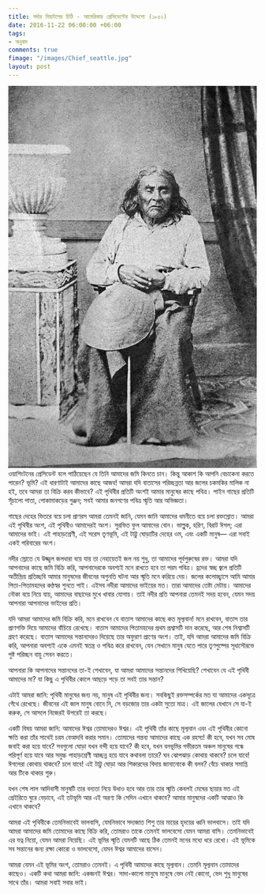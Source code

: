 ```yaml
---
title: সর্দার সিয়াটলের চিঠি - আমেরিকার প্রেসিডেন্টের উদ্দেশ্যে (১৮৫২)
date: 2016-11-22 06:00:00 +06:00
tags:
- অনুবাদ
comments: true
fimage: "/images/Chief_seattle.jpg"
layout: post
---
```


<a href="/images/Chief_seattle.jpg" data-toggle="lightbox" data-title="সর্দার সিয়াটল"><img class="thumbnail img-fluid" src="/images/Chief_seattle.jpg" alt="সর্দার সিয়াটল"/></a>ওয়াশিংটনের প্রেসিডেন্ট বলে পাঠিয়েছেন যে তিনি আমাদের জমি কিনতে চান। কিন্তু আকাশ কি আপনি বেচাকেনা করতে পারেন? ভূমি? এই ধারণাটাই আমাদের কাছে আজব! আমরা যদি বাতাসের পরিচ্ছন্নতা আর জলের চকমকির মালিক না হই, তবে আমরা তা বিক্রি করব কীভাবে? এই পৃথিবীর প্রতিটি অংশই আমার মানুষের কাছে পবিত্র। পাইন গাছের প্রতিটি সূঁচালো পাতা, পোকামাকড়ের গুঞ্জন; সবই আমার জনগণের পবিত্র স্মৃতি আর অভিজ্ঞতা।

গাছের দেহের ভিতরে বয়ে চলা প্রাণরস আমরা তেমনই জানি, যেমন জানি আমাদের ধমনীতে বয়ে চলা রক্তস্রোত। আমরা এই পৃথিবীর অংশ, এই পৃথিবীও আমাদেরই অংশ। সুরভিত ফুল আমাদের বোন। ভাল্লুক, হরিণ, বিরাট ঈগল; এরা আমাদের ভাই। এই পাহাড়শ্রেণী, এই সরেস তৃণভূমি, এই টাট্টু ঘোড়াটির দেহের ওম,  এবং একটি মানুষ— এরা সবাই একই পরিবারের অংশ।

নদীর স্রোতে যে উজ্জ্বল জলধারা বয়ে যায় তা নেহায়েতই জল নয় শুধু, তা আমাদের পূর্বপুরুষের রক্ত। আমরা যদি আপনাদের কাছে জমি বিক্রি করি, আপনাদেরকে অবশ্যই মনে রাখতে হবে তা পরম পবিত্র। হ্রদের স্বচ্ছ জ্বলে প্রতিটি অতীন্দ্রিয় প্রতিচ্ছবি আমার মানুষদের জীবনের অগুনতি ঘটনা আর স্মৃতি মনে করিয়ে দেয়। জলের কলোচ্ছ্বাসে আমি আমার পিতা-পিতামহদের কণ্ঠস্বর শুনতে পাই। এইসব নদীরা আমাদের ভাইয়ের মত। তারা আমাদের তেষ্টা মেটায়। আমাদের নৌকা বয়ে নিয়ে যায়, আমাদের বাছাদের মুখে খাবার যোগায়। তাই নদীর প্রতি আপনারা তেমনই সদয় হবেন, যেমন সদয় আপনারা আপনাদের ভাইদের প্রতি।

যদি আমরা আমাদের জমি বিক্রি করি, মনে রাখবেন যে বাতাস আমাদের কাছে কত মূল্যবান! মনে রাখবেন, বাতাস তার প্রাণশক্তি দিয়ে আমাদের বাঁচিয়ে রেখেছে। বাতাস আমাদের পিতামহদের প্রথম প্রশ্বাসটি দান করেছে, আর শেষ নিশ্বাসটি গ্রহণ করেছে। বাতাস আমাদের সন্তানদেরও দিয়েছে তার অফুরাণ প্রাণের অংশ। তাই, যদি আমরা আমাদের জমি বিক্রি করি, আপনারা অবশ্যই একে এমনই স্বতন্ত্র ও পবিত্র করে রাখবেন, যেন সেখানে মানুষ যেতে পারে তৃণপুষ্পের সূধাসৌরভে পুষ্ট পরিচ্ছন বায়ু সেবন করতে।

আপনারা কি আপনাদের সন্তানদের তা-ই শেখাবেন, যা আমরা আমাদের সন্তানদের শিখিয়েছি? শেখাবেন যে এই পৃথিবী আমাদের মা? যা কিছু এ পৃথিবীর কোলে আছড়ে পড়ে তা সবই তার সন্তান?

এটাই আমরা জানি: পৃথিবী মানুষের জন্য নয়, মানুষ এই পৃথিবীর জন্য। সবকিছুই রক্তসম্পর্কের মত যা আমাদের একসূত্রে গেঁথে রেখেছে। জীবনের এই জাল মানুষ বোনে নি, সে বড়জোর তার একটা সুতো মাত্র। এই জালের যেখানে সে যা-ই করুক, সে আসলে নিজেরই উপরেই তা করছে।

একটি বিষয় আমরা জানি: আমাদের ঈশ্বর তোমাদেরও ঈশ্বর। এই পৃথিবী তাঁর কাছে মূল্যবান এবং এই পৃথিবীর কোনো ক্ষতি করা তাঁর সাথেই চরম বেআদবি করার সমান। তোমাদের গন্তব্য আমাদের কাছে এক রহস্য! কী হবে, যখন সব মোষ জবাই করা হয়ে যাবে? সবগুলো ঘোড়া যখন বন্দী হয়ে যাবে? কী হবে, যখন বনভূমির গভীরতম অঞ্চল মানুষের গন্ধে পরিপূর্ণ হয়ে যাবে আর সমুচ্চ পাহাড়শ্রেণী আচ্ছন্ন হয়ে যাবে কথাবলা তারে? ঘন ঝোপঝাড় কোথায় থাকবে? চলে যাবে! ঈগলেরা কোথায় থাকবে? চলে যাবে! এই টাট্টু ঘোড়া আর শিকারদের বিদায় জানানোকে কী বলব? বেঁচে থাকার সমাপ্তি আর টিকে থাকার শুরু।

যখন শেষ লাল আদিবাসী মানুষটি তার বন্যতা নিয়ে উধাও হবে আর তার তার স্মৃতি কেবলই মেঘের ছায়ার মত এই প্রেইরিতে ঘুরে বেড়াবে, এই তটভূমি আর এই অরণ্য কি সেদিন এখানে থাকবে? আমার মানুষদের একটি আত্মাও কি এখানে থাকবে?

আমরা এই পৃথিবীকে তেমনিভাবেই ভালবাসি, যেমনিভাবে সদ্যজাত শিশু তার মায়ের হৃদয়ের ধ্বনি ভালবাসে। তাই যদি আমরা আমাদের জমি তোমাদের কাছে বিক্রি করি, তোমরাও তাকে তেমনই ভালবেসো যেমন আমরা বাসি। তেমনিভাবেই এর যত্ন নিয়ো, যেমন আমরা নিয়েছি। এই ভূমির স্মৃতি যেমনটি আছে ঠিক তেমনই মনের মধ্যে ধরে রেখো। এই ভূমিকে সব সন্তানের জন্য রক্ষা কোরো ও ভালবেসো, যেমন ঈশ্বর আমাদের বাসেন।

আমরা যেমন এই ভূমির অংশ, তোমরাও তেমনই। এ পৃথিবী আমাদের কাছে মূল্যবান। তেমনি মূল্যবান তোমাদের কাছেও। একটি কথা আমরা জানি: একজনই ঈশ্বর। সাদা-কালো মানুষে মানুষে ভেদ নেই কোনো, ভেদ শুধু মানুষের সাথে তাঁর। আমরা সবাই সবার ভাই।
